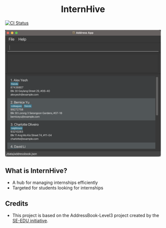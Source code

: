 
<h1 align="center">
  <br>
  InternHive
  <br>
</h1>

[![CI Status](https://github.com/se-edu/addressbook-level3/workflows/Java%20CI/badge.svg)](https://github.com/se-edu/addressbook-level3/actions)

![Ui](docs/images/Ui.png)

## What is InternHive?
* A hub for managing internships efficiently
* Targeted for students looking for internships

## Credits
* This project is based on the AddressBook-Level3 project created by the [SE-EDU initiative](https://se-education.org).